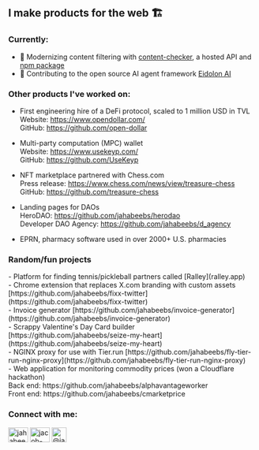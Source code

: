 <h2 align="left">I make products for the web 🏗️</h3>

<h3 align="left">Currently:</h3>

- 🔞 Modernizing content filtering with [content-checker](https://github.com/utilityfueled/content-checker), a hosted API and [npm package](https://www.npmjs.com/package/content-checker)
- 🤖 Contributing to the open source AI agent framework [Eidolon AI](https://www.eidolonai.com/)

<h3 align="left"> Other products I've worked on:</h3>

- First engineering hire of a DeFi protocol, scaled to 1 million USD in TVL </br>
Website: https://www.opendollar.com/ </br>
GitHub: https://github.com/open-dollar

- Multi-party computation (MPC) wallet </br>
Website: https://www.usekeyp.com/ </br>
GitHub: https://github.com/UseKeyp

- NFT marketplace partnered with Chess.com </br>
Press release: https://www.chess.com/news/view/treasure-chess </br>
GitHub: https://github.com/treasure-chess

- Landing pages for DAOs </br>
HeroDAO: https://github.com/jahabeebs/herodao </br>
Developer DAO Agency: https://github.com/jahabeebs/d_agency

- EPRN, pharmacy software used in over 2000+ U.S. pharmacies

<h3 align="left"> Random/fun projects</h3>
- Platform for finding tennis/pickleball partners called [Ralley](ralley.app) </br>
- Chrome extension that replaces X.com branding with custom assets [https://github.com/jahabeebs/fixx-twitter](https://github.com/jahabeebs/fixx-twitter) </br>
- Invoice generator [https://github.com/jahabeebs/invoice-generator](https://github.com/jahabeebs/invoice-generator) </br>
- Scrappy Valentine's Day Card builder [https://github.com/jahabeebs/seize-my-heart](https://github.com/jahabeebs/seize-my-heart) </br>
- NGINX proxy for use with Tier.run [https://github.com/jahabeebs/fly-tier-run-nginx-proxy](https://github.com/jahabeebs/fly-tier-run-nginx-proxy) </br>
- Web application for monitoring commodity prices (won a Cloudflare hackathon) </br>
Back end: https://github.com/jahabeebs/alphavantageworker </br>
Front end: https://github.com/jahabeebs/cmarketprice


<h3 align="left">Connect with me:</h3>
<p align="left">
<a href="https://twitter.com/jahabeebs" target="blank"><img align="center" src="https://raw.githubusercontent.com/rahuldkjain/github-profile-readme-generator/master/src/images/icons/Social/twitter.svg" alt="jahabeebs" height="30" width="40" /></a>
<a href="https://linkedin.com/in/jacob-habib" target="blank"><img align="center" src="https://raw.githubusercontent.com/rahuldkjain/github-profile-readme-generator/master/src/images/icons/Social/linked-in-alt.svg" alt="jacob-habib" height="30" width="40" /></a>
<a href="https://hashnode.com/@jahabeebs" target="blank"><img align="center" src="https://cdn.hashnode.com/res/hashnode/image/upload/v1611902473383/CDyAuTy75.png?auto=compress" alt="@jahabeebs" height="30" width="30" /></a>
</p>
